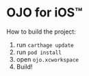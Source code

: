 # OJO for iOS™

How to build the project:

1. run `carthage update`
2. run `pod install`
3. open `ojo.xcworkspace`
4. Build!
